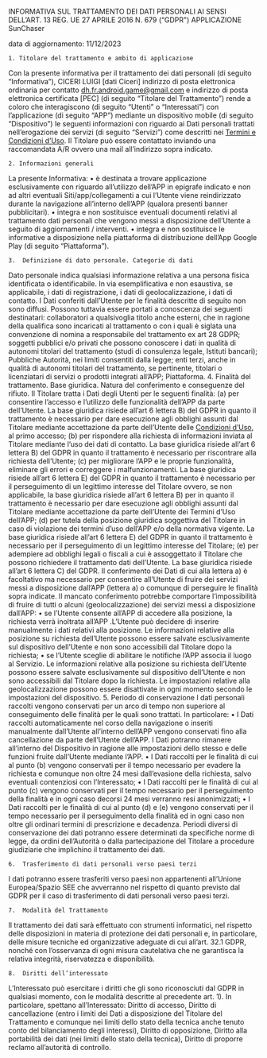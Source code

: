 INFORMATIVA SUL TRATTAMENTO DEI DATI PERSONALI 
AI SENSI DELL’ART. 13 REG. UE 27 APRILE 2016 N. 679 (“GDPR")
APPLICAZIONE SunChaser

data di aggiornamento: 11/12/2023

    1. Titolare del trattamento e ambito di applicazione
Con la presente informativa per il trattamento dei dati personali (di seguito “Informativa”), CICERI LUIGI [dati Ciceri] indirizzo di posta elettronica ordinaria per contatto dh.fr.android.game@gmail.com e indirizzo di posta elettronica certificata [PEC] (di seguito “Titolare del Trattamento”) rende a coloro che interagiscono (di seguito “Utenti” o “Interessati”) con l’applicazione (di seguito “APP”) mediante un dispositivo mobile (di seguito “Dispositivo”) le seguenti informazioni con riguardo ai Dati personali trattati nell’erogazione dei servizi (di seguito “Servizi”) come descritti nei [Termini e Condizioni d’Uso]([https://github.com/Gallinator/sunchaser-legal/](https://github.com/Gallinator/sunchaser-legal/blob/main/TermsOfService.md)). Il Titolare può essere contattato inviando una raccomandata A/R ovvero una mail all’indirizzo sopra indicato.

    2. Informazioni generali 
La presente Informativa:
    • è destinata a trovare applicazione esclusivamente con riguardo all’utilizzo dell’APP in epigrafe indicato e non ad altri eventuali Siti/app/collegamenti a cui l’Utente viene reindirizzato durante la navigazione all’interno dell’APP (qualora presenti banner pubblicitari).
    • integra e non sostituisce eventuali documenti relativi al trattamento dati personali che vengono messi a disposizione dell’Utente a seguito di aggiornamenti / interventi.
    • integra e non sostituisce le informative a disposizione nella piattaforma di distribuzione dell’App Google Play (di seguito “Piattaforma”). 

    3.  Definizione di dato personale. Categorie di dati
Dato personale indica qualsiasi informazione relativa a una persona fisica identificata o identificabile. In via esemplificativa e non esaustiva, se applicabile, i dati di registrazione, i dati di geolocalizzazione, i dati di contatto.
I Dati conferiti dall’Utente per le finalità descritte di seguito non sono diffusi. Possono tuttavia essere portati a conoscenza dei seguenti destinatari: collaboratori a qualsivoglia titolo anche esterni, che in ragione della qualifica sono incaricati al trattamento o con i quali è siglata una convenzione di nomina a responsabile del trattamento ex art 28 GDPR; soggetti pubblici e/o privati che possono conoscere i dati in qualità di autonomi titolari del trattamento (studi di consulenza legale, Istituti bancari); Pubbliche Autorità, nei limiti consentiti dalla legge; enti terzi, anche in qualità di autonomi titolari del trattamento, se pertinente, titolari o licenziatari di servizi o prodotti integrati all’APP; Piattaforma. 
    4.  Finalità del trattamento. Base giuridica. Natura del conferimento e conseguenze del rifiuto.
Il Titolare  tratta i Dati degli Utenti per le seguenti finalità:
    (a) per consentire l’accesso e l’utilizzo delle funzionalità dell’APP da parte dell’Utente. La base giuridica risiede all’art 6 lettera B) del GDPR in quanto il trattamento è necessario per dare esecuzione agli obblighi assunti dal Titolare mediante accettazione da parte dell’Utente delle [Condizioni d’Uso]([https://github.com/Gallinator/sunchaser-legal/new/main](https://github.com/Gallinator/sunchaser-legal/blob/main/TermsOfService.md)), al primo accesso;
    (b) per rispondere alla richiesta di informazioni inviata al Titolare mediante l’uso dei dati di contatto. La base giuridica risiede all’art 6 lettera B) del GDPR in quanto il trattamento è necessario per riscontrare alla richiesta dell’Utente;
    (c) per migliorare l’APP e le proprie funzionalità, eliminare gli errori e correggere i malfunzionamenti. La base giuridica risiede all’art 6 lettera E) del GDPR in quanto il trattamento è necessario per il perseguimento di un legittimo interesse del Titolare ovvero, se non applicabile, la base giuridica risiede all’art 6 lettera B) per in quanto il trattamento è necessario per dare esecuzione agli obblighi assunti dal Titolare mediante accettazione da parte dell’Utente dei Termini d’Uso dell’APP;
    (d) per tutela della posizione giuridica soggettiva del Titolare in caso di violazione dei termini d’uso dell’APP e/o della normativa vigente. La base giuridica risiede all’art 6 lettera E) del GDPR in quanto il trattamento è necessario per il perseguimento di un legittimo interesse del Titolare;
    (e) per adempiere ad obblighi legali o fiscali a cui è assoggettato il Titolare che possono richiedere il trattamento dati dell’Utente. La base giuridica risiede all’art 6 lettera C) del GDPR.
Il conferimento dei Dati di cui alla lettera a) è facoltativo ma necessario per consentire all’Utente di fruire dei servizi messi a disposizione dall’APP (lettera a) o comunque di perseguire le finalità sopra indicate. Il mancato conferimento potrebbe comportare l’impossibilità di fruire di tutti o alcuni (geolocalizzazione) dei servizi messi a disposizione dall’APP:
    • se l’Utente consente all’APP di accedere alla posizione, la richiesta verrà inoltrata all’APP .L’Utente può decidere di inserire manualmente i dati relativi alla posizione. Le informazioni relative alla posizione su richiesta dell’Utente possono essere salvate esclusivamente sul dispositivo dell’Utente e non sono accessibili dal Titolare dopo la richiesta;
    • se l’Utente sceglie di abilitare le notifiche l’APP associa il luogo al Servizio. Le informazioni relative alla posizione su richiesta dell’Utente possono essere salvate esclusivamente sul dispositivo dell’Utente e non sono accessibili dal Titolare dopo la richiesta.
Le impostazioni relative alla geolocalizzazione possono essere disattivate in ogni momento secondo le impostazioni del dispositivo.
    5. Periodo di conservazione 
I dati personali raccolti vengono conservati per un arco di tempo non superiore al conseguimento delle finalità per le quali sono trattati. In particolare:
    • I Dati raccolti automaticamente nel corso della navigazione o inseriti manualmente dall’Utente all’interno dell’APP vengono conservati fino alla cancellazione da parte dell’Utente dell’APP. I Dati potranno rimanere all’interno del Dispositivo in ragione alle impostazioni dello stesso e delle funzioni fruite dall’Utente mediante l’APP.
    • I Dati raccolti per le finalità di cui al punto (b) vengono conservati per il tempo necessario per evadere la richiesta e comunque non oltre 24 mesi dall’evasione della richiesta, salvo eventuali contenziosi con l’Interessato;
    • I Dati raccolti per le finalità di cui al punto (c) vengono conservati per il tempo necessario per il perseguimento della finalità e in ogni caso decorsi 24 mesi verranno resi anonimizzati;
    • I Dati raccolti per le finalità di cui al punto (d) e (e) vengono conservati per il tempo necessario per il perseguimento della finalità ed in ogni caso non oltre gli ordinari termini di prescrizione e decadenza.
Periodi diversi di conservazione dei dati potranno essere determinati da specifiche norme di legge, da ordini dell’Autorità o dalla partecipazione del Titolare a procedure giudiziarie che implichino il trattamento dei dati.

    6.  Trasferimento di dati personali verso paesi terzi
I dati potranno essere trasferiti verso paesi non appartenenti all’Unione Europea/Spazio SEE che avverranno nel rispetto di quanto previsto dal GDPR per il caso di trasferimento di dati personali verso paesi terzi. 

    7.  Modalità del Trattamento
Il trattamento dei dati sarà effettuato con strumenti informatici, nel rispetto delle disposizioni in materia di protezione dei dati personali e, in particolare, delle misure tecniche ed organizzative adeguate di cui all’art. 32.1 GDPR, nonché con l’osservanza di ogni misura cautelativa che ne garantisca la relativa integrità, riservatezza e disponibilità. 

    8.  Diritti dell’interessato 
L’Interessato può esercitare i diritti che gli sono riconosciuti dal GDPR in qualsiasi momento, con le modalità descritte al precedente art. 1). In particolare, spettano all’Interessato: Diritto di accesso, Diritto di cancellazione (entro i limiti dei Dati a disposizione del Titolare del Trattamento e comunque nei limiti dello stato della tecnica anche tenuto conto del bilanciamento degli interessi), Diritto di opposizione, Diritto alla portabilità dei dati (nei limiti dello stato della tecnica), Diritto di proporre reclamo all’autorità di controllo.
